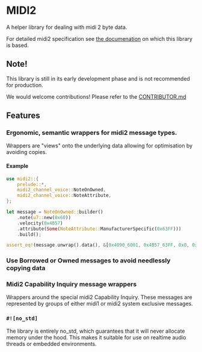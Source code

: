# MIDI2

A helper library for dealing with midi 2 byte data.

For detailed midi2 specification see [the documenation](https://midi.org/)
on which this library is based.

## **Note!**

This library is still in its early development phase and is not
recommended for production.

We would welcome contributions! 
Please refer to the [CONTRIBUTOR.md](CONTRIBUTOR.md)

## Features
    
### Ergonomic, semantic wrappers for midi2 message types.
Wrappers are "views" onto the underlying data
allowing for optimisation by avoiding copies.

#### Example

```rust
use midi2::{
    prelude::*,
    midi2_channel_voice::NoteOnOwned,
    midi2_channel_voice::NoteAttribute,
};

let message = NoteOnOwned::builder()
    .note(u7::new(0x60))
    .velocity(0x4B57)
    .attribute(Some(NoteAttribute::ManufacturerSpecific(0x63FF)))
    .build();

assert_eq!(message.unwrap().data(), &[0x4090_6001, 0x4B57_63FF, 0x0, 0x0]);
```

### Use Borrowed or Owned messages to avoid needlessly copying data

### Midi2 Capability Inquiry message wrappers
Wrappers around the special midi2 Capability Inquiry.
These messages are represented by groups of either midi1 or midi2 
system exclusive messages.

### `#![no_std]`
The library is entirely no_std, which guarantees that 
it will never allocate memory under the hood.
This makes it suitable for use on realtime audio threads
or embedded environments.
